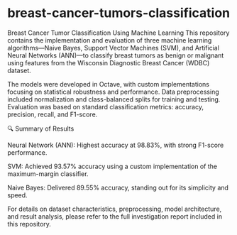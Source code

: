 # breast-cancer-tumors-classification
Breast Cancer Tumor Classification Using Machine Learning
This repository contains the implementation and evaluation of three machine learning algorithms—Naive Bayes, Support Vector Machines (SVM), and Artificial Neural Networks (ANN)—to classify breast tumors as benign or malignant using features from the Wisconsin Diagnostic Breast Cancer (WDBC) dataset.

The models were developed in Octave, with custom implementations focusing on statistical robustness and performance. Data preprocessing included normalization and class-balanced splits for training and testing. Evaluation was based on standard classification metrics: accuracy, precision, recall, and F1-score.

🔍 Summary of Results

Neural Network (ANN): Highest accuracy at 98.83%, with strong F1-score performance.

SVM: Achieved 93.57% accuracy using a custom implementation of the maximum-margin classifier.

Naive Bayes: Delivered 89.55% accuracy, standing out for its simplicity and speed.

For details on dataset characteristics, preprocessing, model architecture, and result analysis, please refer to the full investigation report included in this repository.

